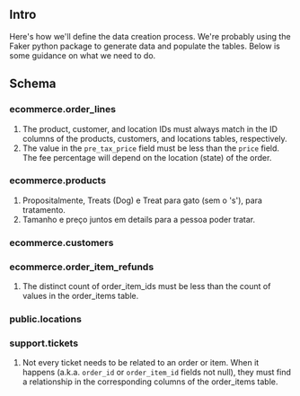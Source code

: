 ## Intro

Here's how we'll define the data creation process.
We're probably using the Faker python package to generate data and populate the tables.
Below is some guidance on what we need to do.

## Schema

### ecommerce.order_lines

1. The product, customer, and location IDs must always match in the ID columns of the products, customers, and locations tables, respectively.
2. The value in the `pre_tax_price` field must be less than the `price` field. The fee percentage will depend on the location (state) of the order.

### ecommerce.products

1. Propositalmente, Treats (Dog) e Treat para gato (sem o 's'), para tratamento.
2. Tamanho e preço juntos em details para a pessoa poder tratar.

### ecommerce.customers

### ecommerce.order_item_refunds

1. The distinct count of order_item_ids must be less than the count of values in the order_items table.

### public.locations

### support.tickets

1. Not every ticket needs to be related to an order or item. When it happens (a.k.a. `order_id` or `order_item_id` fields not null), they must find a relationship in the corresponding columns of the order_items table.